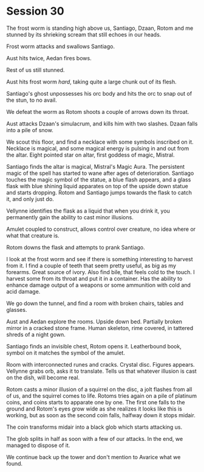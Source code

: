 # Session 30

The frost worm is standing high above us, Santiago, Dzaan, Rotom and me stunned by its shrieking scream that still echoes in our heads.

Frost worm attacks and swallows Santiago.

Aust hits twice, Aedan fires bows.

Rest of us still stunned.

Aust hits frost worm _hard_, taking quite a large chunk out of its flesh. 

Santiago's ghost unpossesses his orc body and hits the orc to snap out of the stun, to no avail.

We defeat the worm as Rotom shoots a couple of arrows down its throat.

Aust attacks Dzaan's simulacrum, and kills him with two slashes. Dzaan falls into a pile of snow.

We scout this floor, and find a necklace with some symbols inscribed on it. Necklace is magical, and some magical energy is pulsing in and out from the altar. Eight pointed star on altar, first goddess of magic, Mistral.

Santiago finds the altar is magical, Mistral's Magic Aura. The persistent magic of the spell has started to wane after ages of deterioration. Santiago touches the magic symbol of the statue, a blue flash appears, and a glass flask with blue shining liquid apparates on top of the upside down statue and starts dropping. Rotom and Santiago jumps towards the flask to catch it, and only just do.

Vellynne identifies the flask as a liquid that when you drink it, you permanently gain the ability to cast minor illusions.

Amulet coupled to construct, allows control over creature, no idea where or what that creature is.

Rotom downs the flask and attempts to prank Santiago.

I look at the frost worm and see if there is something interesting to harvest from it. I find a couple of teeth that seem pretty useful, as big as my forearms. Great source of ivory. Also find bile, that feels cold to the touch. I harvest some from its throat and put it in a container. Has the ability to enhance damage output of a weapons or some ammunition with cold and acid damage.

We go down the tunnel, and find a room with broken chairs, tables and glasses. 

Aust and Aedan explore the rooms. Upside down bed. Partially broken mirror in a cracked stone frame. Human skeleton, rime covered,  in tattered shreds of a night gown.

Santiago finds an invisible chest, Rotom opens it. Leatherbound book, symbol on it matches the symbol of the amulet. 

Room with interconnected runes and cracks. Crystal disc. Figures appears. Vellynne grabs orb, asks it to translate. Tells us that whatever illusion is cast on the dish, will become real.

Rotom casts a minor illusion of a squirrel on the disc, a jolt flashes from all of us, and the squirrel comes to life. Rotoms tries again on a pile of platinum coins, and coins starts to apparate one by one. The first one falls to the ground and Rotom's eyes grow wide as she realizes it looks like this is working, but as soon as the second coin falls, halfway down it stops midair.

The coin transforms midair into a black glob which starts attacking us.

The glob splits in half as soon with a few of our attacks. In the end, we managed to dispose of it.

We continue back up the tower and don't mention to Avarice what we found.